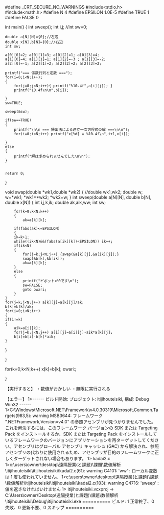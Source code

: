 #define _CRT_SECURE_NO_WARNINGS
#include<stdio.h>
#include<math.h>
#define N 4 
#define EPSILON 1.0E-5
#define TRUE 1
#define FALSE 0

	

int main()
{
	int sweep();
	int i,j;
	//int sw=0;

	double a[N][N]={0};//左辺
	double x[N],b[N]={0};//右辺
	int sw;
	
	a[0][0]=2; a[0][1]=3; a[0][2]=1; a[0][3]=4;
    a[1][0]=4; a[1][1]=1; a[1][2]=-3 ; a[1][3]=-2;
    a[2][0]=-1; a[2][1]=2; a[2][2]=2; a[2][3]=2;

	printf("=== 係数行列と定数 ===");
	for(i=0;i<N;i++);
	{
		for(j=0;j<N;i++){ printf("%10.4f",a[i][j]);	}
		printf("10.4f\n\n",b[i]);
	
	}
	sw=TRUE;

	sweep(&sw);

	if(sw==TRUE)
	{
		printf("\n\n === 掃出法による連立一次方程式の解 ===\n\n");
		for(i=0;i<N;i++) printf("x[%d] = %10.4f\n",i+1,x[i]);
	
	}
	else
	{
		printf("解は求められませんでした\n\n");
	}


	return 0;

}

void swap(double *wk1,double *wk2)
{
	//double wk1,wk2;
	double w;
	w=*wk1; *wk1=*wk2; *wk2=w;
}
int sweep(double a[N][N], double b[N], double x[N])
	{
		int i,j,k,ik;
		double ak,aik,ww;
		int sw;
		
		for(k=0;k<N;k++)
		{
			ak=a[k][k];

		if(fabs(ak)<=EPSILON)
		{
		ik=k+1;
		while((ik<N)&&(fabs(a[ik][k])<EPSILON)) ik++;
		if(ik<N)
		{
			for(j=k;j<N;j++) {swap(&a[k][j],&a[ik][j]);}
			swap(&b[k],&b[ik]);
			ak=a[k][k];
		}
		else
		{
			printf("ピボットが0です\n");
			sw=FALSE;
			goto owari;
		}
	}
	for(j=k;j<N;j++) a[k][j]=a[k][j]/ak;
	b[k]=b[k]/ak;
	for(i=0;i<N;i++)
	{
	if(i!=k)
	{
		aik=a[i][k];
		for(j=k;j<N;j++) a[i][j]=a[i][j]-aik*a[k][j];
		b[i]=b[i]-b[k]*aik;
	}
}
		
}

for(k=0;k<N;k++) 
	x[k]=b[k];
owari:;

}


【実行すると】
・数値がおかしい
・無限に実行される

【エラー】
1>------ ビルド開始: プロジェクト: itijihouteisiki, 構成: Debug Win32 ------
1>C:\Windows\Microsoft.NET\Framework\v4.0.30319\Microsoft.Common.Targets(983,5): warning MSB3644: フレームワーク ".NETFramework,Version=v4.0" の参照アセンブリが見つかりませんでした。これを解決するには、このフレームワーク バージョンの SDK または Targeting Pack をインストールするか、SDK または Targeting Pack をインストールしているフレームワークのバージョンにアプリケーションを再ターゲットしてください。アセンブリはグローバル アセンブリ キャッシュ (GAC) から解決され、参照アセンブリの代わりに使用されるため、アセンブリが目的のフレームワークに正しくターゲットされない場合もあります。
1>  kadai2.c
1>c:\users\owner\desktop\遠隔授業(と課題)\課題\数値解析\itijihouteisiki\itijihouteisiki\kadai2.c(61): warning C4101: 'ww' : ローカル変数は 1 度も使われていません。
1>c:\users\owner\desktop\遠隔授業(と課題)\課題\数値解析\itijihouteisiki\itijihouteisiki\kadai2.c(103): warning C4716: 'sweep' : 値を返さなければいけません
1>  itijihouteisiki.vcxproj -> C:\Users\owner\Desktop\遠隔授業(と課題)\課題\数値解析\itijihouteisiki\Debug\itijihouteisiki.exe
========== ビルド: 1 正常終了、0 失敗、0 更新不要、0 スキップ ==========
